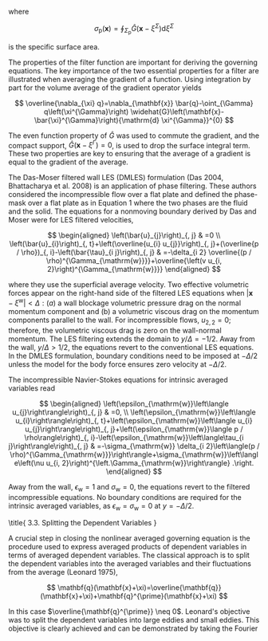 where

$$
\sigma_{\mathrm{p}}(\mathbf{x})=\oint_{\Sigma_{\mathrm{p}}} \widehat{G}\left(\mathbf{x}-\xi^{\Sigma}\right) \mathrm{d} \xi^{\Sigma}
$$

is the specific surface area.

The properties of the filter function are important for deriving the governing equations. The key importance of the two essential properties for a filter are illustrated when averaging the gradient of a function. Using integration by part for the volume average of the gradient operator yields

$$
\overline{\nabla_{\xi} q}=\nabla_{\mathbf{x}} \bar{q}-\oint_{\Gamma} q\left(\xi^{\Gamma}\right) \widehat{G}\left(\mathbf{x}-\bar{\xi}^{\Gamma}\right){\mathrm{d} \xi^{\Gamma}}^{0}
$$

The even function property of $\widehat{G}$ was used to commute the gradient, and the compact support, $\widehat{G}\left(\mathbf{x}-\xi^{\Gamma}\right)=0$, is used to drop the surface integral term. These two properties are key to ensuring that the average of a gradient is equal to the gradient of the average.

The Das-Moser filtered wall LES (DMLES) formulation (Das 2004, Bhattacharya et al. 2008) is an application of phase filtering. These authors considered the incompressible flow over a flat plate and defined the phase-mask over a flat plate as in Equation 1 where the two phases are the fluid and the solid. The equations for a nonmoving boundary derived by Das and Moser were for LES filtered velocities,

$$
\begin{aligned}
\left(\bar{u}_{j}\right)_{, j} & =0 \\
\left(\bar{u}_{i}\right)_{, t}+\left(\overline{u_{i} u_{j}}\right)_{, j}+(\overline{p / \rho})_{, i}-\left(\bar{\tau}_{i j}\right)_{, j} & =-\delta_{i 2} \overline{(p / \rho)^{\Gamma_{\mathrm{w}}}}+\overline{\left(v u_{i, 2}\right)^{\Gamma_{\mathrm{w}}}}
\end{aligned}
$$

where they use the superficial average velocity. Two effective volumetric forces appear on the right-hand side of the filtered LES equations when $\left|\mathbf{x}-\xi^{\mathrm{w}}\right|<\Delta:(a)$ a wall blockage volumetric pressure drag on the normal momentum component and (b) a volumetric viscous drag on the momentum components parallel to the wall. For incompressible flows, $u_{2,2}=0$; therefore, the volumetric viscous drag is zero on the wall-normal momentum. The LES filtering extends the domain to $y / \Delta=-1 / 2$. Away from the wall, $y / \Delta>1 / 2$, the equations revert to the conventional LES equations. In the DMLES formulation, boundary conditions need to be imposed at $-\Delta / 2$ unless the model for the body force ensures zero velocity at $-\Delta / 2$.

The incompressible Navier-Stokes equations for intrinsic averaged variables read

$$
\begin{aligned}
\left(\epsilon_{\mathrm{w}}\left\langle u_{j}\right\rangle\right)_{, j} & =0, \\
\left(\epsilon_{\mathrm{w}}\left\langle u_{i}\right\rangle\right)_{, t}+\left(\epsilon_{\mathrm{w}}\left\langle u_{i} u_{j}\right\rangle\right)_{, j}+\left(\epsilon_{\mathrm{w}}\langle p / \rho\rangle\right)_{, i}-\left(\epsilon_{\mathrm{w}}\left\langle\tau_{i j}\right\rangle\right)_{, j} & =-\sigma_{\mathrm{w}} \delta_{i 2}\left\langle(p / \rho)^{\Gamma_{\mathrm{w}}}\right\rangle+\sigma_{\mathrm{w}}\left\langle\left(\nu u_{i, 2}\right)^{\left.\Gamma_{\mathrm{w}}\right\rangle} .\right.
\end{aligned}
$$

Away from the wall, $\epsilon_{\mathrm{w}}=1$ and $\sigma_{\mathrm{w}}=0$, the equations revert to the filtered incompressible equations. No boundary conditions are required for the intrinsic averaged variables, as $\epsilon_{\mathrm{w}}=\sigma_{\mathrm{w}}=0$ at $y=-\Delta / 2$.

\title{
3.3. Splitting the Dependent Variables
}

A crucial step in closing the nonlinear averaged governing equation is the procedure used to express averaged products of dependent variables in terms of averaged dependent variables. The classical approach is to split the dependent variables into the averaged variables and their fluctuations from the average (Leonard 1975),

$$
\mathbf{q}(\mathbf{x}+\xi)=\overline{\mathbf{q}}(\mathbf{x}+\xi)+\mathbf{q}^{\prime}(\mathbf{x}+\xi)
$$

In this case $\overline{\mathbf{q}^{\prime}} \neq 0$. Leonard's objective was to split the dependent variables into large eddies and small eddies. This objective is clearly achieved and can be demonstrated by taking the Fourier